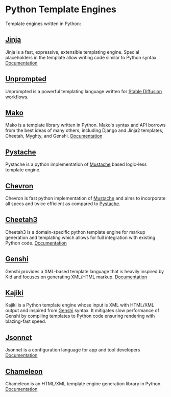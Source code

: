 # Python Template Engines
Template engines written in Python:

## [Jinja](https://github.com/pallets/jinja)
Jinja is a fast, expressive, extensible templating engine. Special placeholders in the template allow writing code similar to Python syntax. [Documentation](https://jinja.palletsprojects.com/en/3.1.x/)

## [Unprompted](https://github.com/ThereforeGames/unprompted)
Unprompted is a powerful templating language written for [Stable Diffusion workflows](https://github.com/AUTOMATIC1111/stable-diffusion-webui).

## [Mako](https://github.com/sqlalchemy/mako)
Mako is a template library written in Python. Mako's syntax and API borrows from the best ideas of many others, including Django and Jinja2 templates, Cheetah, Myghty, and Genshi. [Documentation](https://docs.makotemplates.org/en/latest/)

## [Pystache](https://github.com/defunkt/pystache)
Pystache is a python implementation of [Mustache](https://github.com/mustache/spec) based logic-less template engine.

## [Chevron](https://github.com/noahmorrison/chevron)
Chevron is fast python implementation of [Mustache](https://github.com/mustache/spec) and aims to incorporate all specs and twice efficient as compared to [Pystache](https://github.com/defunkt/pystache).

## [Cheetah3](https://github.com/CheetahTemplate3/cheetah3)
Cheetah3 is a domain-specific python template engine for markup generation and templating which allows for full integration with existing Python code. [Documentation](https://cheetahtemplate.org/)

## [Genshi](https://github.com/edgewall/genshi)
Genshi provides a XML-based template language that is heavily inspired by Kid and focuses on generating XML/HTML markup. [Documentation](https://genshi.edgewall.org/)

## [Kajiki](https://github.com/jackrosenthal/kajiki)
Kajiki is a Python template engine whose input is XML with HTML/XML output and inspired from [Genshi](https://github.com/edgewall/genshi) syntax. It mitigates slow performance of Genshi by compiling templates to Python code ensuring rendering with blazing-fast speed. 

## [Jsonnet](https://github.com/google/jsonnet)
Jsonnet is a configuration language for app and tool developers  [Documentation](https://jsonnet.org/)

## [Chameleon](https://github.com/malthe/chameleon/)
Chameleon is an HTML/XML template engine generation library in Python. [Documentation](https://chameleon.readthedocs.io/en/latest/)
